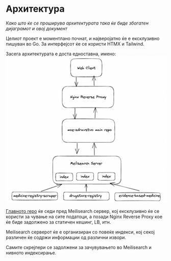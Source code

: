 # Архитектура
*Како што ќе се проширува архитектурата така ќе биде збогатен дијаграмот и овој документ* 


Целиот проект е моментлано почнат, и најверојатно ќе е ексклузивно пишуван во Go. За интерфејсот ќе се користи HTMX и Tailwind.


Засега архитектурата е доста едноставна, имено:
![architecture_v4.png](./architecture_v4.png)


[Главното repo](https://github.com/moe-zdravstvo/moe-zdravstvo-main) ќе седи пред Meilisearch сервер, кој ексклузивно ќе се користи за чување на сите податоци, а позади Nginx Reverse Proxy кое ќе биде задолжено за статичен кешинг, LB, итн.


Meilisearch серверот ќе е организиран со повеќе индекси, кој секој различен ќе содржи информации од различни извори.

Самите скрејпери се задолжени за зачувувањето во Meilisearch и нивното индексирање.
